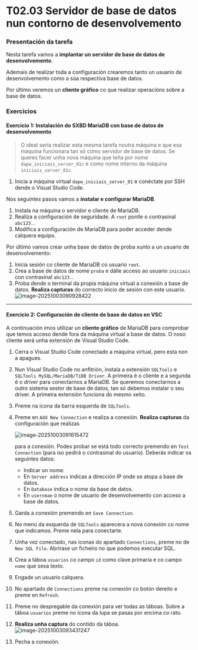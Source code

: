 # T02.03 Servidor de base de datos nun contorno de desenvolvemento

### Presentación da tarefa

Nesta tarefa vamos a **implantar un servidor de base de datos de desenvolvemento**.

Ademais de realizar toda a configuración crearemos tanto un usuario de desenvolvemento como a súa respectiva base de datos.

Por último veremos un **cliente gráfico** co que realizar operacións sobre a base de datos.

### Exercicios

#### Exercicio 1: Instalación do SXBD MariaDB con base de datos de desenvolvemento

> O ideal sería realizar esta mesma tarefa noutra máquina e que esa  máquina funcionara tan só como servidor de base de datos. Se queres  facer unha nova máquina que teña por nome `dapw_iniciais_server_01c` e como nome interno da máquina `iniciais_server_01c`.

1. Inicia a máquina virtual `dapw_iniciais_server_01` e conéctate por SSH dende o Visual Studio Code.

Nos seguintes pasos vamos a **instalar e configurar MariaDB**.

1. Instala na máquina o servidor e cliente de MariaDB.
2. Realiza a configuración de seguridade. A `root` ponlle o contrasinal `abc123.`.
3. Modifica a configuración de MariaDB para poder acceder dende calquera equipo.

Por último vamos crear unha base de datos de proba xunto a un usuario de desenvolvemento:

1. Inicia sesión co cliente de MariaDB co usuario `root`.
2. Crea a base de datos de nome `proba` e dálle acceso ao usuario `iniciais` con contrasinal `abc123.`.
3. Proba dende o terminal da propia máquina virtual a conexión a base de datos. **Realiza capturas** do correcto inicio de sesión con este usuario.
   ![image-20251003090928422](/home/sanclemente.local/a25davidvm/.config/Typora/typora-user-images/image-20251003090928422.png)

------

#### Exercicio 2: Configuración de cliente de base de datos en VSC

A continuación imos utilizar un **cliente gráfico**  de  MariaDB para comprobar que temos acceso dende fora da máquina virtual a  base de datos. O noso cliente será unha extensión de Visual Studio Code.

1. Cerra o Visual Studio Code conectado a máquina virtual, pero esta non a apagues.

2. Nun Visual Studio Code no anfitrión, instala a extensión `SQLTools` e `SQLTools MySQL/MariaDB/TiDB Driver`. A primeira é o cliente e a segunda é o *driver* para conectarnos a MariaDB. Se queremos conectarnos a outro sistema  xestor de base de datos, tan só debemos instalar o seu driver. A  primeira extensión funciona do mesmo xeito.

3. Preme na icona da barra esquerda de `SQLTools`.

4. Preme en `Add New Connection` e realiza a conexión. **Realiza capturas** da configuración que realizas

   ![image-20251003091615472](/home/sanclemente.local/a25davidvm/.config/Typora/typora-user-images/image-20251003091615472.png)

    para a conexión. Podes probar se está todo correcto premendo en `Test Connection` (para iso pedirá o contrasinal do usuario). Deberás indicar os seguintes datos:

   - Indicar un nome.
   - En `Server address` indicas a dirección IP onde se atopa a base de datos.
   - En `Database` indica o nome da base de datos.
   - En `usernmae` o nome de usuario de desenvolvemento con acceso a base de datos.

5. Garda a conexión premendo en `Save Connection`.

6. No menú da esquerda de `SQLTools` aparecera a nova conexión co nome que indicamos. Preme nela para conectarte.

7. Unha vez conectado, nas iconas do apartado `Connections`, preme no de `New SQL File`. Abrirase un ficheiro no que podemos executar SQL.

8. Crea a táboa `usuarios` co campo `id` como clave primaria e co campo `nome` que sexa texto.

9. Engade un usuario calquera.

10. No apartado de `Connections` preme na conexión co botón dereito e preme en `Refresh`.

11. Preme no despregable da conexión para ver todas as táboas. Sobre a táboa `usuarios` preme no icona da lupa se pasas por encima co rato.

12. **Realiza unha captura** do contido da táboa.
    ![image-20251003093431247](/home/sanclemente.local/a25davidvm/.config/Typora/typora-user-images/image-20251003093431247.png)

13. Pecha a conexión.